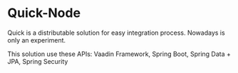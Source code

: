 # Quick-Node
Quick is a distributable solution for easy integration process. Nowadays is only an experiment.

This solution use these APIs: Vaadin Framework, Spring Boot, Spring Data + JPA, Spring Security